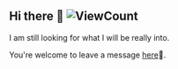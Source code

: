 ## Hi there 👋 ![ViewCount](https://views.whatilearened.today/views/github/happygirlzt/happygirlzt.svg)

I am still looking for what I will be really into.

You're welcome to leave a message [here](https://happygirlzt.com/comment.html)📝.
